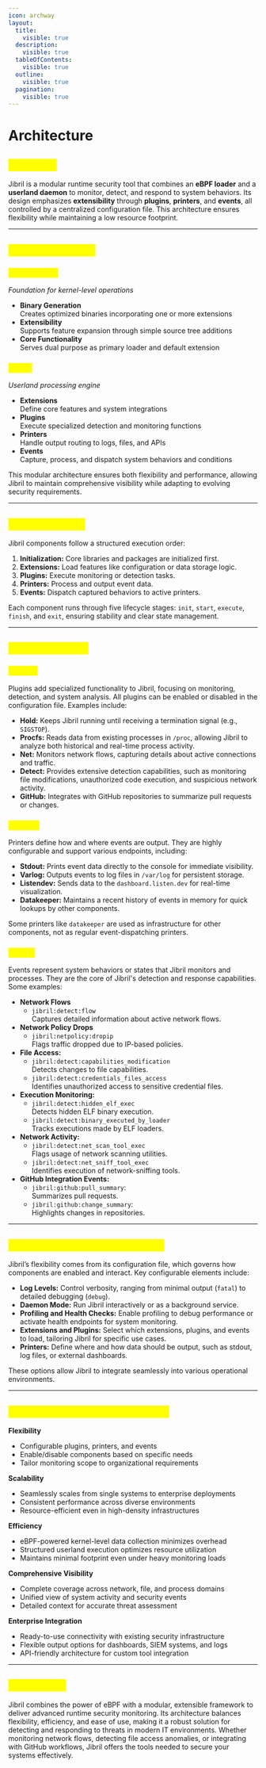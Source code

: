 ```yaml
---
icon: archway
layout:
  title:
    visible: true
  description:
    visible: true
  tableOfContents:
    visible: true
  outline:
    visible: true
  pagination:
    visible: true
---
```


# Architecture

## <mark style="color:yellow;">Overview</mark> <a href="#overview" id="overview"></a>

Jibril is a modular runtime security tool that combines an **eBPF loader** and a **userland daemon** to monitor, detect, and respond to system behaviors. Its design emphasizes **extensibility** through **plugins**, **printers**, and **events**, all controlled by a centralized configuration file. This architecture ensures flexibility while maintaining a low resource footprint.

***

## <mark style="color:yellow;">Key Components</mark> <a href="#id-1-key-components" id="id-1-key-components"></a>

### <mark style="color:yellow;">eBPF Loader</mark>

_Foundation for kernel-level operations_

* **Binary Generation**\
  Creates optimized binaries incorporating one or more extensions
* **Extensibility**\
  Supports feature expansion through simple source tree additions
* **Core Functionality**\
  Serves dual purpose as primary loader and default extension

### <mark style="color:yellow;">Agent</mark>

_Userland processing engine_

* **Extensions**\
  Define core features and system integrations
* **Plugins**\
  Execute specialized detection and monitoring functions
* **Printers**\
  Handle output routing to logs, files, and APIs
* **Events**\
  Capture, process, and dispatch system behaviors and conditions

This modular architecture ensures both flexibility and performance, allowing Jibril to maintain comprehensive visibility while adapting to evolving security requirements.

***

## <mark style="color:yellow;">Execution Flow</mark> <a href="#id-2-execution-flow" id="id-2-execution-flow"></a>

Jibril components follow a structured execution order:

1. **Initialization:** Core libraries and packages are initialized first.
2. **Extensions:** Load features like configuration or data storage logic.
3. **Plugins:** Execute monitoring or detection tasks.
4. **Printers:** Process and output event data.
5. **Events:** Dispatch captured behaviors to active printers.

Each component runs through five lifecycle stages: `init`, `start`, `execute`, `finish`, and `exit`, ensuring stability and clear state management.

***

## <mark style="color:yellow;">Modular Design</mark> <a href="#id-3-modular-design-plugins-printers-and-events" id="id-3-modular-design-plugins-printers-and-events"></a>

### <mark style="color:yellow;">Plugins</mark> <a href="#id-31-plugins" id="id-31-plugins"></a>

Plugins add specialized functionality to Jibril, focusing on monitoring, detection, and system analysis. All plugins can be enabled or disabled in the configuration file. Examples include:

* **Hold:** Keeps Jibril running until receiving a termination signal (e.g., `SIGSTOP`).
* **Procfs:** Reads data from existing processes in `/proc`, allowing Jibril to analyze both historical and real-time process activity.
* **Net:** Monitors network flows, capturing details about active connections and traffic.
* **Detect:** Provides extensive detection capabilities, such as monitoring file modifications, unauthorized code execution, and suspicious network activity.
* **GitHub:** Integrates with GitHub repositories to summarize pull requests or changes.

### <mark style="color:yellow;">Printers</mark> <a href="#id-32-printers" id="id-32-printers"></a>

Printers define how and where events are output. They are highly configurable and support various endpoints, including:

* **Stdout:** Prints event data directly to the console for immediate visibility.
* **Varlog:** Outputs events to log files in `/var/log` for persistent storage.
* **Listendev:** Sends data to the `dashboard.listen.dev` for real-time visualization.
* **Datakeeper:** Maintains a recent history of events in memory for quick lookups by other components.

Some printers like `datakeeper` are used as infrastructure for other components, not as regular event-dispatching printers.

### <mark style="color:yellow;">Events</mark> <a href="#id-33-events" id="id-33-events"></a>

Events represent system behaviors or states that Jibril monitors and processes. They are the core of Jibril's detection and response capabilities. Some examples:

* **Network Flows**
  * `jibril:detect:flow`\
    Captures detailed information about active network flows.
* **Network Policy Drops**
  * `jibril:netpolicy:dropip`\
    Flags traffic dropped due to IP-based policies.
* **File Access:**
  * `jibril:detect:capabilities_modification`\
    Detects changes to file capabilities.
  * `jibril:detect:credentials_files_access`\
    Identifies unauthorized access to sensitive credential files.
* **Execution Monitoring:**
  * `jibril:detect:hidden_elf_exec`\
    Detects hidden ELF binary execution.
  * `jibril:detect:binary_executed_by_loader`\
    Tracks executions made by ELF loaders.
* **Network Activity:**
  * `jibril:detect:net_scan_tool_exec`\
    Flags usage of network scanning utilities.
  * `jibril:detect:net_sniff_tool_exec`\
    Identifies execution of network-sniffing tools.
* **GitHub Integration Events:**
  * `jibril:github:pull_summary`:\
    Summarizes pull requests.
  * `jibril:github:change_summary`:\
    Highlights changes in repositories.

***

## <mark style="color:yellow;">Configuration-Driven Behavior</mark> <a href="#id-4-configuration-driven-behavior" id="id-4-configuration-driven-behavior"></a>

Jibril’s flexibility comes from its configuration file, which governs how components are enabled and interact. Key configurable elements include:

* **Log Levels:** Control verbosity, ranging from minimal output (`fatal`) to detailed debugging (`debug`).
* **Daemon Mode:** Run Jibril interactively or as a background service.
* **Profiling and Health Checks:** Enable profiling to debug performance or activate health endpoints for system monitoring.
* **Extensions and Plugins:** Select which extensions, plugins, and events to load, tailoring Jibril for specific use cases.
* **Printers:** Define where and how data should be output, such as stdout, log files, or external dashboards.

These options allow Jibril to integrate seamlessly into various operational environments.

***

## <mark style="color:yellow;">Why Jibril’s Architecture Works</mark> <a href="#id-5-why-jibrils-architecture-works" id="id-5-why-jibrils-architecture-works"></a>

**Flexibility**

* Configurable plugins, printers, and events
* Enable/disable components based on specific needs
* Tailor monitoring scope to organizational requirements

**Scalability**

* Seamlessly scales from single systems to enterprise deployments
* Consistent performance across diverse environments
* Resource-efficient even in high-density infrastructures

**Efficiency**

* eBPF-powered kernel-level data collection minimizes overhead
* Structured userland execution optimizes resource utilization
* Maintains minimal footprint even under heavy monitoring loads

**Comprehensive Visibility**

* Complete coverage across network, file, and process domains
* Unified view of system activity and security events
* Detailed context for accurate threat assessment

**Enterprise Integration**

* Ready-to-use connectivity with existing security infrastructure
* Flexible output options for dashboards, SIEM systems, and logs
* API-friendly architecture for custom tool integration

***

## <mark style="color:yellow;">Conclusion</mark> <a href="#conclusion" id="conclusion"></a>

Jibril combines the power of eBPF with a modular, extensible framework to deliver advanced runtime security monitoring. Its architecture balances flexibility, efficiency, and ease of use, making it a robust solution for detecting and responding to threats in modern IT environments. Whether monitoring network flows, detecting file access anomalies, or integrating with GitHub workflows, Jibril offers the tools needed to secure your systems effectively.
